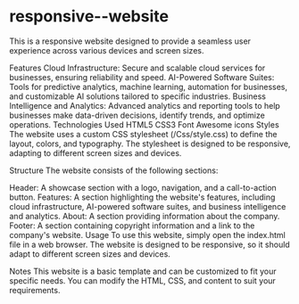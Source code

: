 # responsive--website
This is a responsive website designed to provide a seamless user experience across various devices and screen sizes.

Features
Cloud Infrastructure: Secure and scalable cloud services for businesses, ensuring reliability and speed.
AI-Powered Software Suites: Tools for predictive analytics, machine learning, automation for businesses, and customizable AI solutions tailored to specific industries.
Business Intelligence and Analytics: Advanced analytics and reporting tools to help businesses make data-driven decisions, identify trends, and optimize operations.
Technologies Used
HTML5
CSS3
Font Awesome icons
Styles
The website uses a custom CSS stylesheet (/Css/style.css) to define the layout, colors, and typography. The stylesheet is designed to be responsive, adapting to different screen sizes and devices.

Structure
The website consists of the following sections:

Header: A showcase section with a logo, navigation, and a call-to-action button.
Features: A section highlighting the website's features, including cloud infrastructure, AI-powered software suites, and business intelligence and analytics.
About: A section providing information about the company.
Footer: A section containing copyright information and a link to the company's website.
Usage
To use this website, simply open the index.html file in a web browser. The website is designed to be responsive, so it should adapt to different screen sizes and devices.

Notes
This website is a basic template and can be customized to fit your specific needs. You can modify the HTML, CSS, and content to suit your requirements.







